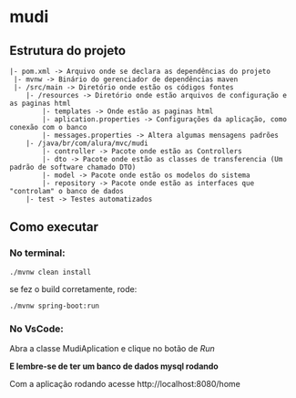 # mudi

## Estrutura do projeto

```
|- pom.xml -> Arquivo onde se declara as dependências do projeto 
 |- mvnw -> Binário do gerenciador de dependências maven 
 |- /src/main -> Diretório onde estão os códigos fontes
 	|- /resources -> Diretório onde estão arquivos de configuração e as paginas html
 	 	|- templates -> Onde estão as paginas html
 		|- aplication.properties -> Configurações da aplicação, como conexão com o banco
 		|- messages.properties -> Altera algumas mensagens padrões
 	|- /java/br/com/alura/mvc/mudi
 		|- controller -> Pacote onde estão as Controllers
 		|- dto -> Pacote onde estão as classes de transferencia (Um padrão de software chamado DTO)
 		|- model -> Pacote onde estão os modelos do sistema
 		|- repository -> Pacote onde estão as interfaces que "controlam" o banco de dados
 	|- test -> Testes automatizados
```

## Como executar

### No terminal:

`./mvnw clean install`

se fez o build corretamente, rode:

`./mvnw spring-boot:run`

### No VsCode:
Abra a classe MudiAplication e clique no botão de _Run_


**E lembre-se de ter um banco de dados mysql rodando**

Com a aplicação rodando acesse http://localhost:8080/home